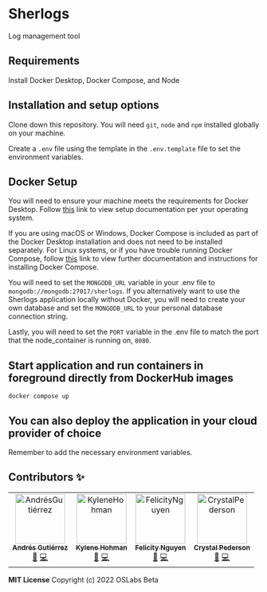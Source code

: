 # Sherlogs

Log management tool

## Requirements

Install Docker Desktop, Docker Compose, and Node

## Installation and setup options

Clone down this repository. You will need `git`, `node` and `npm` installed globally on your machine.

Create a `.env` file using the template in the `.env.template` file to set the environment variables.

## Docker Setup

You will need to ensure your machine meets the requirements for Docker Desktop. Follow <a href="https://www.docker.com/products/docker-desktop/" target="_blank">this</a> link to view setup documentation per your operating system.

If you are using macOS or Windows, Docker Compose is included as part of the Docker Desktop installation and does not need to be installed separately. For Linux systems, or if you have trouble running Docker Compose, follow <a href="https://docs.docker.com/compose/install/" target="_blank">this</a> link to view further documentation and instructions for installing Docker Compose.

You will need to set the `MONGODB_URL` variable in your .env file to `mongodb://mongodb:27017/sherlogs`. If you alternatively want to use the Sherlogs application locally without Docker, you will need to create your own database and set the `MONGODB_URL` to your personal database connection string.

Lastly, you will need to set the `PORT` variable in the .env file to match the port that the node_container is running on, `8080`.

## Start application and run containers in foreground directly from DockerHub images

`docker compose up`

## You can also deploy the application in your cloud provider of choice

Remember to add the necessary environment variables.

## Contributors ✨

<table>
  <tr>
    <td align="center">
        <a href="https://github.com/Agfeynman/"><img src="https://github.com/Agfeynman.png" width="100px;" alt="AndrésGutiérrez"/> <br />
        <sub>
        <b>Andrés Gutiérrez</b></sub></a><br />
        <a href="https://www.linkedin.com/in/andresgutierrezramirez/" title="LinkedIn">👤</a> 
        <a href="https://github.com/Agfeynman" title="GitHub">💻</a>
    </td>
    <td align="center">
        <a href="https://github.com/velveteen-ant"><img src="https://github.com/velveteen-ant.png" width="100px;" alt="KyleneHohman"/> <br />
        <sub>
        <b>Kylene Hohman</b></sub></a><br />
        <a href="https://www.linkedin.com/in/kylene-hohman/" title="LinkedIn">👤</a> 
        <a href="https://github.com/velveteen-ant" title="GitHub">💻</a>
    </td>
    <td align="center">
        <a href="https://github.com/felisity09"><img src="https://github.com/felisity09.png" width="100px;" alt="FelicityNguyen"/> <br />
        <sub>
        <b>Felicity Nguyen</b></sub></a><br />
        <a href="https://www.linkedin.com/in/felicity09/" title="LinkedIn">👤</a> 
        <a href="https://github.com/felisity09" title="GitHub">💻</a>
    </td>
    <td align="center">
        <a href="https://github.com/crystalpederson"><img src="https://github.com/crystalpederson.png" width="100px;" alt="CrystalPederson"/> <br />
        <sub>
        <b>Crystal Pederson</b></sub></a><br />
        <a href="https://www.linkedin.com/in/crystalpederson/" title="LinkedIn">👤</a> 
        <a href="https://github.com/crystalpederson" title="GitHub">💻</a>
    </td>
  </tr>
</table>

<b>MIT License</b>
Copyright (c) 2022 OSLabs Beta